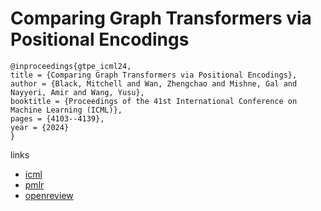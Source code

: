 # Comparing Graph Transformers via Positional Encodings

```
@inproceedings{gtpe_icml24,
title = {Comparing Graph Transformers via Positional Encodings},
author = {Black, Mitchell and Wan, Zhengchao and Mishne, Gal and Nayyeri, Amir and Wang, Yusu},
booktitle = {Proceedings of the 41st International Conference on Machine Learning (ICML)},
pages = {4103--4139},
year = {2024}
}
```

links
- [icml](https://icml.cc/Conferences/2024/Schedule?showEvent=32777)
- [pmlr](https://proceedings.mlr.press/v235/black24b.html)
- [openreview](https://openreview.net/forum?id=va3r3hSA6n)
